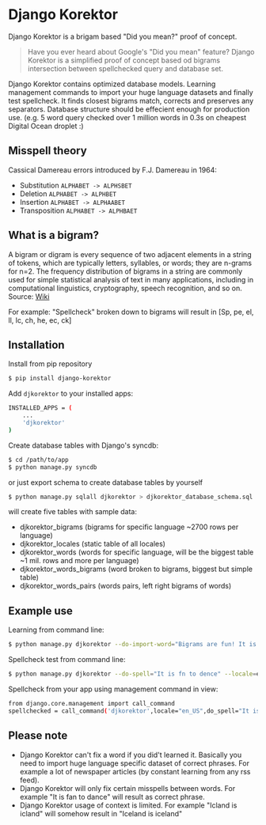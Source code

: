 Django Korektor
===============

Django Korektor is a brigam based "Did you mean?" proof of concept.

> Have you ever heard about Google's "Did you mean" feature? Django Korektor is a simplified proof of concept based od bigrams intersection between spellchecked query and database set.

Django Korektor contains optimized database models. Learning management commands to import your huge language datasets and finally test spellcheck. It finds closest bigrams match, corrects and preserves any separators. Database structure should be effecient enough for production use. (e.g. 5 word query checked over 1 million words in 0.3s on cheapest Digital Ocean droplet :)  

Misspell theory
---
Cassical Damereau errors introduced by F.J. Damereau in 1964:
- Substitution 
	``ALPHABET -> ALPHSBET``
- Deletion 
	``ALPHABET -> ALPHBET``
- Insertion 
	``ALPHABET -> ALPHAABET``
- Transposition 
	``ALPHABET -> ALPHBAET``

What is a bigram?
---
A bigram or digram is every sequence of two adjacent elements in a string of tokens, which are typically letters, syllables, or words; they are n-grams for n=2. The frequency distribution of bigrams in a string are commonly used for simple statistical analysis of text in many applications, including in computational linguistics, cryptography, speech recognition, and so on. Source: [Wiki](http://en.wikipedia.org/wiki/Bigram)

For example: "Spellcheck" broken down to bigrams will result in [Sp, pe, el, ll, lc, ch, he, ec, ck]

Installation
---
Install from pip repository
```sh
$ pip install django-korektor
```
Add ``djkorektor`` to your installed apps:
```sh
INSTALLED_APPS = (
    ...
    'djkorektor'
)
```
Create database tables with Django's syncdb:
```sh
$ cd /path/to/app
$ python manage.py syncdb
```
or just export schema to create database tables by yourself
```sh
$ python manage.py sqlall djkorektor > djkorektor_database_schema.sql
```
will create five tables with sample data:
- djkorektor_bigrams (bigrams for specific language ~2700 rows per language)
- djkorektor_locales (static table of all locales)
- djkorektor_words (words for specific language, will be the biggest table ~1 mil. rows and more per language)
- djkorektor_words_bigrams (word broken to bigrams, biggest but simple table)
- djkorektor_words_pairs (words pairs, left right bigrams of words)


Example use
---
Learning from command line:

```sh 
$ python manage.py djkorektor --do-import-word="Bigrams are fun! It is raining, let's dance together. It will be my pleasure." --locale=en_US
```

Spellcheck test from command line:

```sh 
$ python manage.py djkorektor --do-spell="It is fn to dence" --locale=en_US
```
Spellcheck from your app using management command in view:
```sh
from django.core.management import call_command
spellchecked = call_command('djkorektor',locale="en_US",do_spell="It is fn to dence")
```

Please note
---
- Django Korektor can't fix a word if you did't learned it. Basically you need to import huge language specific dataset of correct phrases. For example a lot of newspaper articles (by constant learning from any rss feed). 
- Django Korektor will only fix certain misspells between words. For example "It is fan to dance" will result as correct phrase.
- Django Korektor usage of context is limited. For example "Icland is icland" will somehow result in "Iceland is iceland"
